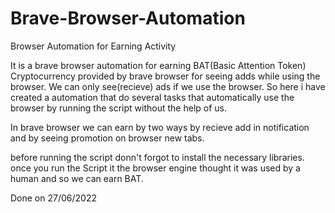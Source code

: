 # Brave-Browser-Automation
Browser Automation for Earning Activity

It is a brave browser automation for earning BAT(Basic Attention Token) Cryptocurrency provided by
brave browser for seeing adds while using the browser. We can only see(recieve) ads if we use the browser.
So here i have created a automation that do several tasks that automatically use the browser by
running the script without the help of us.

In brave browser we can earn by two ways by recieve add in notification and by seeing promotion on browser new tabs.

before running the script donn't forgot to install the necessary libraries.
once you run the Script it the browser engine thought it was used by a human and so we can earn BAT.

Done on 27/06/2022
